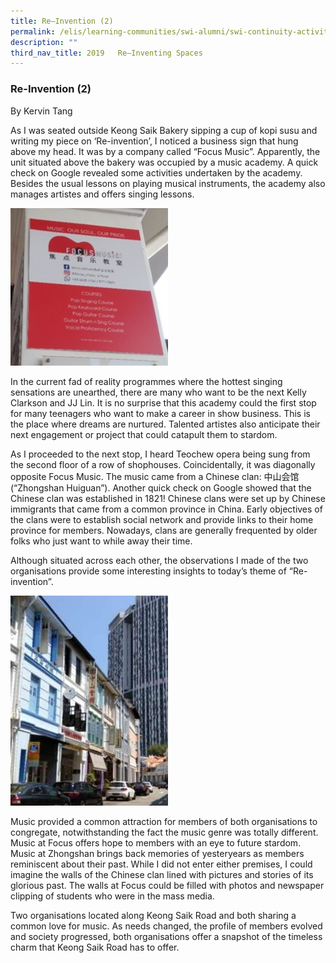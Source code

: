 ```yaml
---
title: Re–Invention (2)
permalink: /elis/learning-communities/swi-alumni/swi-continuity-activities/re-invention-2/
description: ""
third_nav_title: 2019   Re–Inventing Spaces
---
```


### Re-Invention (2)

By Kervin Tang

As I was seated outside Keong Saik Bakery sipping a cup of kopi susu and writing my piece on ‘Re-invention’, I noticed a business sign that hung above my head. It was by a company called “Focus Music”. Apparently, the unit situated above the bakery was occupied by a music academy. A quick check on Google revealed some activities undertaken by the academy. Besides the usual lessons on playing musical instruments, the academy also manages artistes and offers singing lessons.

<img src="/images/inven2.jpg" 
     style="width:50%">

In the current fad of reality programmes where the hottest singing sensations are unearthed, there are many who want to be the next Kelly Clarkson and JJ Lin. It is no surprise that this academy could the first stop for many teenagers who want to make a career in show business. This is the place where dreams are nurtured. Talented artistes also anticipate their next engagement or project that could catapult them to stardom.

  

As I proceeded to the next stop, I heard Teochew opera being sung from the second floor of a row of shophouses. Coincidentally, it was diagonally opposite Focus Music. The music came from a Chinese clan: 中山会馆 (“Zhongshan Huiguan”). Another quick check on Google showed that the Chinese clan was established in 1821! Chinese clans were set up by Chinese immigrants that came from a common province in China. Early objectives of the clans were to establish social network and provide links to their home province for members. Nowadays, clans are generally frequented by older folks who just want to while away their time.

Although situated across each other, the observations I made of the two organisations provide some interesting insights to today’s theme of “Re-invention”. 

<img src="/images/tn-inven3-jpg-2.jpg" 
     style="width:50%">

Music provided a common attraction for members of both organisations to congregate, notwithstanding the fact the music genre was totally different. Music at Focus offers hope to members with an eye to future stardom. Music at Zhongshan brings back memories of yesteryears as members reminiscent about their past. While I did not enter either premises, I could imagine the walls of the Chinese clan lined with pictures and stories of its glorious past. The walls at Focus could be filled with photos and newspaper clipping of students who were in the mass media.


Two organisations located along Keong Saik Road and both sharing a common love for music. As needs changed, the profile of members evolved and society progressed, both organisations offer a snapshot of the timeless charm that Keong Saik Road has to offer.